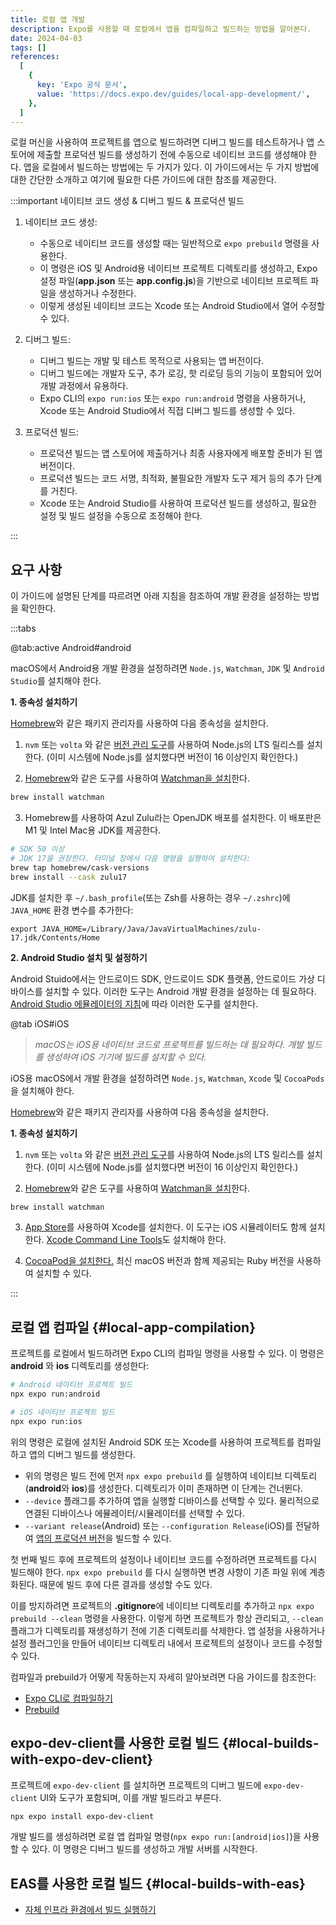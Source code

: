 ```yaml
---
title: 로컬 앱 개발
description: Expo를 사용할 때 로컬에서 앱을 컴파일하고 빌드하는 방법을 알아본다.
date: 2024-04-03
tags: []
references:
  [
    {
      key: 'Expo 공식 문서',
      value: 'https://docs.expo.dev/guides/local-app-development/',
    },
  ]
---
```


로컬 머신을 사용하여 프로젝트를 앱으로 빌드하려면 디버그 빌드를 테스트하거나 앱 스토어에 제출할 프로덕션 빌드를 생성하기 전에 수동으로 네이티브 코드를 생성해야 한다. 앱을 로컬에서 빌드하는 방법에는 두 가지가 있다. 이 가이드에서는 두 가지 방법에 대한 간단한 소개하고 여기에 필요한 다른 가이드에 대한 참조를 제공한다.

:::important 네이티브 코드 생성 & 디버그 빌드 & 프로덕션 빌드

1. 네이티브 코드 생성:

   - 수동으로 네이티브 코드를 생성할 때는 일반적으로 `expo prebuild` 명령을 사용한다.
   - 이 명령은 iOS 및 Android용 네이티브 프로젝트 디렉토리를 생성하고, Expo 설정 파일(**app.json** 또는 **app.config.js**)을 기반으로 네이티브 프로젝트 파일을 생성하거나 수정한다.
   - 이렇게 생성된 네이티브 코드는 Xcode 또는 Android Studio에서 열어 수정할 수 있다.

2. 디버그 빌드:

   - 디버그 빌드는 개발 및 테스트 목적으로 사용되는 앱 버전이다.
   - 디버그 빌드에는 개발자 도구, 추가 로깅, 핫 리로딩 등의 기능이 포함되어 있어 개발 과정에서 유용하다.
   - Expo CLI의 `expo run:ios` 또는 `expo run:android` 명령을 사용하거나, Xcode 또는 Android Studio에서 직접 디버그 빌드를 생성할 수 있다.

3. 프로덕션 빌드:
   - 프로덕션 빌드는 앱 스토어에 제출하거나 최종 사용자에게 배포할 준비가 된 앱 버전이다.
   - 프로덕션 빌드는 코드 서명, 최적화, 불필요한 개발자 도구 제거 등의 추가 단계를 거친다.
   - Xcode 또는 Android Studio를 사용하여 프로덕션 빌드를 생성하고, 필요한 설정 및 빌드 설정을 수동으로 조정해야 한다.

:::

## **요구 사항**

이 가이드에 설명된 단계를 따르려면 아래 지침을 참조하여 개발 환경을 설정하는 방법을 확인한다.

:::tabs

@tab:active Android#android

macOS에서 Android용 개발 환경을 설정하려면 `Node.js`, `Watchman`, `JDK` 및 `Android Studio`를 설치해야 한다.

**1. 종속성 설치하기**

[Homebrew](https://brew.sh/)와 같은 패키지 관리자를 사용하여 다음 종속성을 설치한다.

1. `nvm` 또는 `volta` 와 같은 [버전 관리 도구](https://nodejs.org/en/download/package-manager)를 사용하여 Node.js의 LTS 릴리스를 설치한다. (이미 시스템에 Node.js를 설치했다면 버전이 16 이상인지 확인한다.)

2. [Homebrew](https://brew.sh/)와 같은 도구를 사용하여 [Watchman을 설치](https://facebook.github.io/watchman/docs/install#macos)한다.

```bash
brew install watchman
```

3. Homebrew를 사용하여 Azul Zulu라는 OpenJDK 배포를 설치한다. 이 배포판은 M1 및 Intel Mac용 JDK를 제공한다.

```bash
# SDK 50 이상
# JDK 17을 권장한다. 터미널 창에서 다음 명령을 실행하여 설치한다:
brew tap homebrew/cask-versions
brew install --cask zulu17
```

JDK를 설치한 후 `~/.bash_profile`(또는 Zsh를 사용하는 경우 `~/.zshrc`)에 `JAVA_HOME` 환경 변수를 추가한다:

```text
export JAVA_HOME=/Library/Java/JavaVirtualMachines/zulu-17.jdk/Contents/Home
```

**2. Android Studio 설치 및 설정하기**

Android Stuido에서는 안드로이드 SDK, 안드로이드 SDK 플랫폼, 안드로이드 가상 디바이스를 설치할 수 있다. 이러한 도구는 Android 개발 환경을 설정하는 데 필요하다. [Android Studio 에뮬레이터의 지침](https://docs.expo.dev/workflow/android-studio-emulator/)에 따라 이러한 도구를 설치한다.

@tab iOS#iOS

> _macOS는 iOS용 네이티브 코드로 프로젝트를 빌드하는 데 필요하다. 개발 빌드를 생성하여 iOS 기기에 빌드를 설치할 수 있다._

iOS용 macOS에서 개발 환경을 설정하려면 `Node.js`, `Watchman`, `Xcode` 및 `CocoaPods` 을 설치해야 한다.

[Homebrew](https://brew.sh/)와 같은 패키지 관리자를 사용하여 다음 종속성을 설치한다.

**1. 종속성 설치하기**

1. `nvm` 또는 `volta` 와 같은 [버전 관리 도구](https://nodejs.org/en/download/package-manager)를 사용하여 Node.js의 LTS 릴리스를 설치한다. (이미 시스템에 Node.js를 설치했다면 버전이 16 이상인지 확인한다.)

2. [Homebrew](https://brew.sh/)와 같은 도구를 사용하여 [Watchman을 설치](https://facebook.github.io/watchman/docs/install#macos)한다.

```bash
brew install watchman
```

3. [App Store](https://apps.apple.com/us/app/xcode/id497799835?mt=12)를 사용하여 Xcode를 설치한다. 이 도구는 iOS 시뮬레이터도 함께 설치한다. [Xcode Command Line Tools](https://docs.expo.dev/workflow/ios-simulator/#install-xcode-command-line-tools)도 설치해야 한다.

4. [CocoaPod을 설치한다.](https://guides.cocoapods.org/using/getting-started.html) 최신 macOS 버전과 함께 제공되는 Ruby 버전을 사용하여 설치할 수 있다.

:::

## 로컬 앱 컴파일 {#local-app-compilation}

프로젝트를 로컬에서 빌드하려면 Expo CLI의 컴파일 명령을 사용할 수 있다. 이 명령은 **android** 와 **ios** 디렉토리를 생성한다:

```bash
# Android 네이티브 프로젝트 빌드
npx expo run:android

# iOS 네이티브 프로젝트 빌드
npx expo run:ios
```

위의 명령은 로컬에 설치된 Android SDK 또는 Xcode를 사용하여 프로젝트를 컴파일하고 앱의 디버그 빌드를 생성한다.

- 위의 명령은 빌드 전에 먼저 `npx expo prebuild` 를 실행하여 네이티브 디렉토리(**android**와 **ios**)를 생성한다. 디렉토리가 이미 존재하면 이 단계는 건너뛴다.
- `--device` 플래그를 추가하여 앱을 실행할 디바이스를 선택할 수 있다. 물리적으로 연결된 디바이스나 에뮬레이터/시뮬레이터를 선택할 수 있다.
- `--variant release`(Android) 또는 `--configuration Release`(iOS)를 전달하여 [앱의 프로덕션 버전](https://docs.expo.dev/deploy/build-project/#production-builds-locally)을 빌드할 수 있다.

첫 번째 빌드 후에 프로젝트의 설정이나 네이티브 코드를 수정하려면 프로젝트를 다시 빌드해야 한다. `npx expo prebuild` 를 다시 실행하면 변경 사항이 기존 파일 위에 계층화된다. 때문에 빌드 후에 다른 결과를 생성할 수도 있다.

이를 방지하려면 프로젝트의 **.gitignore**에 네이티브 디렉토리를 추가하고 `npx expo prebuild --clean` 명령을 사용한다. 이렇게 하면 프로젝트가 항상 관리되고, `--clean` 플래그가 디렉토리를 재생성하기 전에 기존 디렉토리를 삭제한다. 앱 설정을 사용하거나 설정 플러그인을 만들어 네이티브 디렉토리 내에서 프로젝트의 설정이나 코드를 수정할 수 있다.

컴파일과 prebuild가 어떻게 작동하는지 자세히 알아보려면 다음 가이드를 참조한다:

- [Expo CLI로 컴파일하기](https://docs.expo.dev/more/expo-cli/#compiling)
- [Prebuild](https://docs.expo.dev/workflow/prebuild/)

## expo-dev-client를 사용한 로컬 빌드 {#local-builds-with-expo-dev-client}

프로젝트에 `expo-dev-client` 를 설치하면 프로젝트의 디버그 빌드에 `expo-dev-client` UI와 도구가 포함되며, 이를 개발 빌드라고 부른다.

```bash
npx expo install expo-dev-client
```

개발 빌드를 생성하려면 로컬 앱 컴파일 명령(`npx expo run:[android|ios]`)을 사용할 수 있다. 이 명령은 디버그 빌드를 생성하고 개발 서버를 시작한다.

## EAS를 사용한 로컬 빌드 {#local-builds-with-eas}

- [자체 인프라 환경에서 빌드 실행하기](https://docs.expo.dev/build-reference/local-builds/)
